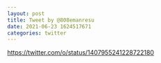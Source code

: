 ```yaml
--- 
layout: post 
title: Tweet by @808emanresu 
date: 2021-06-23 1624517671 
categories: twitter 
--- 
```

https://twitter.com/o/status/1407955241228722180